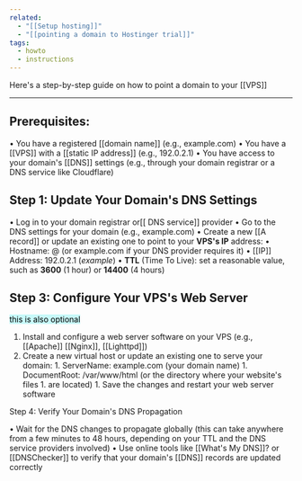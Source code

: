 ```yaml
---
related:
  - "[[Setup hosting]]"
  - "[[pointing a domain to Hostinger trial]]"
tags:
  - howto
  - instructions
---
```

Here's a step-by-step guide on how to point a domain to your [[VPS]] 

---
## Prerequisites:

  • You have a registered [[domain name]] (e.g., example.com)
  • You have a [[VPS]] with a [[static IP address]] (e.g., 192.0.2.1)
  • You have access to your domain's [[DNS]] settings (e.g., through your domain
  registrar or a DNS service like Cloudflare)

  ## Step 1: Update Your Domain's DNS Settings

  • Log in to your domain registrar or[[ DNS service]] provider
  • Go to the DNS settings for your domain (e.g., example.com)
  • Create a new [[A record]] or update an existing one to point to your **VPS's IP**
  address:
    • Hostname:  @  (or  example.com  if your DNS provider requires it)
    • [[IP]] Address:  192.0.2.1  (*example*)
    • **TTL** (Time To Live): set a reasonable value, such as **3600** (1 hour) or **14400**
    (4 hours)
## Step 3: Configure Your VPS's Web Server
<mark style="background: #ABF7F7A6;">this is also optional</mark>

  1. Install and configure a web server software on your VPS (e.g., [[Apache]] [[Nginx]], [[Lighttpd]])
  3. Create a new virtual host or update an existing one to serve your domain:
    1. ServerName:  example.com  (your domain name)
    1. DocumentRoot:  /var/www/html  (or the directory where your website's files
    1. are located)
    1. Save the changes and restart your web server software

  Step 4: Verify Your Domain's DNS Propagation

  • Wait for the DNS changes to propagate globally (this can take anywhere from a
  few minutes to 48 hours, depending on your TTL and the DNS service providers
  involved)
  • Use online tools like [[What's My DNS]]? or [[DNSChecker]] to verify that your
  domain's [[DNS]] records are updated correctly

  